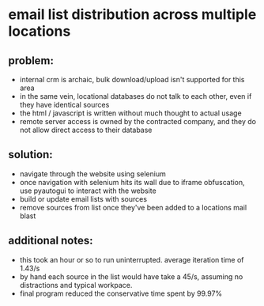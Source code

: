 # email list distribution across multiple locations

## problem:
* internal crm is archaic, bulk download/upload isn't supported for this area
* in the same vein, locational databases do not talk to each other, even if they have identical sources
* the html / javascript is written without much thought to actual usage
* remote server access is owned by the contracted company, and they do not allow direct access to their database

## solution:
* navigate through the website using selenium
* once navigation with selenium hits its wall due to iframe obfuscation, use pyautogui to interact with the website
* build or update email lists with sources
* remove sources from list once they've been added to a locations mail blast

## additional notes:
* this took an hour or so to run uninterrupted. average iteration time of 1.43/s
* by hand each source in the list would have take a 45/s, assuming no distractions and typical workpace.
* final program reduced the conservative time spent by 99.97%
